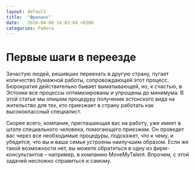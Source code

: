 ```yaml
---
layout: default
title:  "Фриланс"
date:   2018-04-08 14:03:04 +0300
categories: Работа
---
```

# Первые шаги в переезде
Зачастую людей, решивших переехать в другую страну, пугает количество бумажной работы, сопровождающей этот процесс. Бюрократия действительно бывает выматывающей, но, к счастью, в Эстонии все процессы оптимизированы и упрощены до минимума. В этой статье мы опишем процедуру получения эстонского вида на жительство для тех, кто приезжает в страну работать как высококлассный специалист.



Скорее всего, компания, приглашающая вас на работу, уже имеет в штате специального человека, помогающего приезжим. Он проведет вас через все необходимые процедуры, подскажет, что к чему, и убедится, что вы и ваша семья устроены наилучшим образом. Если же такой возможности нет, вы можете обратиться в одну из фирм-консультантов – например, в компанию MoveMyTalent. Впрочем, с этой задачей несложно справиться и самому.
